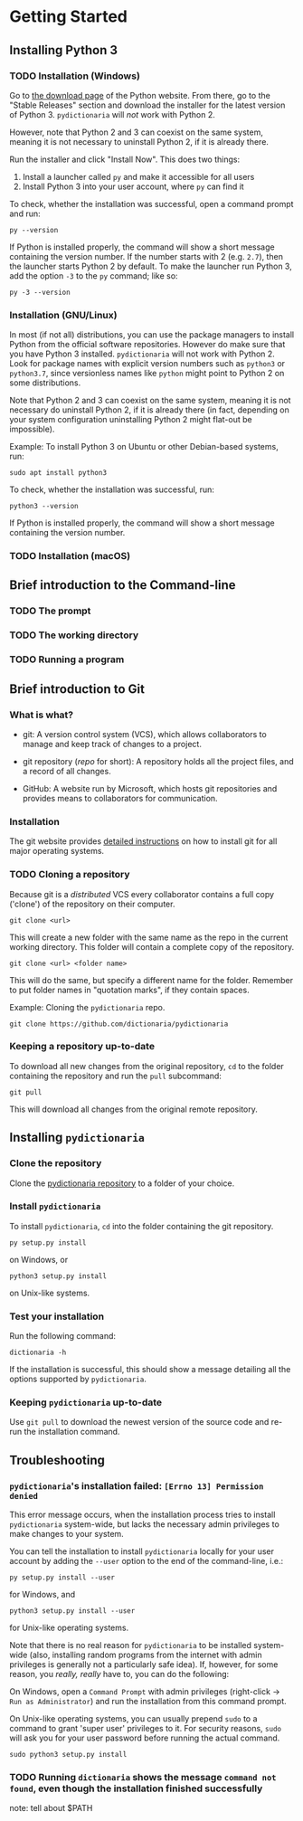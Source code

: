 Getting Started
===============


Installing Python 3
-------------------

### TODO Installation (Windows)

Go to [the download page](https://www.python.org/downloads/windows/) of the
Python website.  From there, go to the "Stable Releases" section and download
the installer for the latest version of Python 3.  `pydictionaria` will *not*
work with Python 2.

However, note that Python 2 and 3 can coexist on the same system, meaning it is
not necessary to uninstall Python 2, if it is already there.

Run the installer and click "Install Now".  This does two things:

 1. Install a launcher called `py` and make it accessible for all users
 2. Install Python 3 into your user account, where `py` can find it

To check, whether the installation was successful, open a command prompt and
run:

    py --version

If Python is installed properly, the command will show a short message
containing the version number.  If the number starts with 2 (e.g. `2.7`), then
the launcher starts Python 2 by default.  To make the launcher run Python 3, add
the option `-3` to the `py` command; like so:

    py -3 --version

### Installation (GNU/Linux)

In most (if not all) distributions, you can use the package managers to install
Python from the official software repositories.  However do make sure that you
have Python 3 installed.  `pydictionaria` will not work with Python 2.  Look for
package names with explicit version numbers such as `python3` or `python3.7`,
since versionless names like `python` might point to Python 2 on some
distributions.

Note that Python 2 and 3 can coexist on the same system, meaning it is not
necessary do uninstall Python 2, if it is already there (in fact, depending on
your system configuration uninstalling Python 2 might flat-out be impossible).

Example:  To install Python 3 on Ubuntu or other Debian-based systems, run:

    sudo apt install python3

To check, whether the installation was successful, run:

    python3 --version

If Python is installed properly, the command will show a short message
containing the version number.

### TODO Installation (macOS)


Brief introduction to the Command-line
--------------------------------------

### TODO The prompt

### TODO The working directory

### TODO Running a program


Brief introduction to Git
-------------------------


### What is what?

 * git: A version control system (VCS), which allows collaborators to manage and
   keep track of changes to a project.

 * git repository (*repo* for short): A repository holds all the project files,
   and a record of all changes.

 * GitHub: A website run by Microsoft, which hosts git repositories and provides
   means to collaborators for communication.

### Installation

The git website provides [detailed instructions](https://git-scm.com/book/en/v2/Getting-Started-Installing-Git)
on how to install git for all major operating systems.

### TODO Cloning a repository

Because git is a *distributed* VCS every collaborator contains a full copy
('clone') of the repository on their computer.

    git clone <url>

This will create a new folder with the same name as the repo in the current
working directory.  This folder will contain a complete copy of the repository.

    git clone <url> <folder name>

This will do the same, but specify a different name for the folder.  Remember to
put folder names in "quotation marks", if they contain spaces.

Example:  Cloning the `pydictionaria` repo.

    git clone https://github.com/dictionaria/pydictionaria

### Keeping a repository up-to-date

To download all new changes from the original repository, `cd` to the folder
containing the repository and run the `pull` subcommand:

    git pull

This will download all changes from the original remote repository.


Installing `pydictionaria`
--------------------------

### Clone the repository

Clone the [pydictionaria repository](https://github.com/dictionaria/pydictionaria)
to a folder of your choice.

### Install `pydictionaria`

To install `pydictionaria`, `cd` into the folder containing the git repository.

    py setup.py install

on Windows, or

    python3 setup.py install

on Unix-like systems.

### Test your installation

Run the following command:

    dictionaria -h

If the installation is successful, this should show a message detailing all the
options supported by `pydictionaria`.

### Keeping `pydictionaria` up-to-date

Use `git pull` to download the newest version of the source code and re-run the
installation command.


Troubleshooting
---------------

### `pydictionaria`'s installation failed: `[Errno 13] Permission denied`

This error message occurs, when the installation process tries to install
`pydictionaria` system-wide, but lacks the necessary admin privileges to make
changes to your system.

You can tell the installation to install `pydictionaria` locally for your user
account by adding the `--user` option to the end of the command-line, i.e.:

    py setup.py install --user

for Windows, and

    python3 setup.py install --user

for Unix-like operating systems.

Note that there is no real reason for `pydictionaria` to be installed
system-wide (also, installing random programs from the internet with admin
privileges is generally not a particularly safe idea).  If, however, for some
reason, you *really, really* have to, you can do the following:

On Windows, open a `Command Prompt` with admin privileges (right-click → `Run as
Administrator`) and run the installation from this command prompt.

On Unix-like operating systems, you can usually prepend `sudo` to a command to
grant 'super user' privileges to it.  For security reasons, `sudo` will ask you
for your user password before running the actual command.

    sudo python3 setup.py install

### TODO Running `dictionaria` shows the message `command not found`, even though the installation finished successfully

note: tell about $PATH
